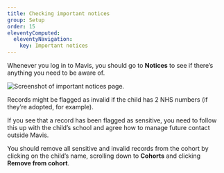 ```yaml
---
title: Checking important notices
group: Setup
order: 15
eleventyComputed:
  eleventyNavigation:
    key: Important notices
---
```


Whenever you log in to Mavis, you should go to **Notices** to see if there’s anything you need to be aware of.

![Screenshot of important notices page.](/assets/images/notices.png)

Records might be flagged as invalid if the child has 2 NHS numbers (if they’re adopted, for example).

If you see that a record has been flagged as sensitive, you need to follow this up with the child’s school and agree how to manage future contact outside Mavis.

You should remove all sensitive and invalid records from the cohort by clicking on the child’s name, scrolling down to **Cohorts** and clicking **Remove from cohort**.

